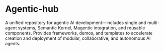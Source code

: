 # Agentic-hub
A unified repository for agentic AI development—includes single and multi-agent systems, Semantic Kernel, Magentic integration, and reusable components. Provides frameworks, demos, and templates to accelerate creation and deployment of modular, collaborative, and autonomous AI agents.
